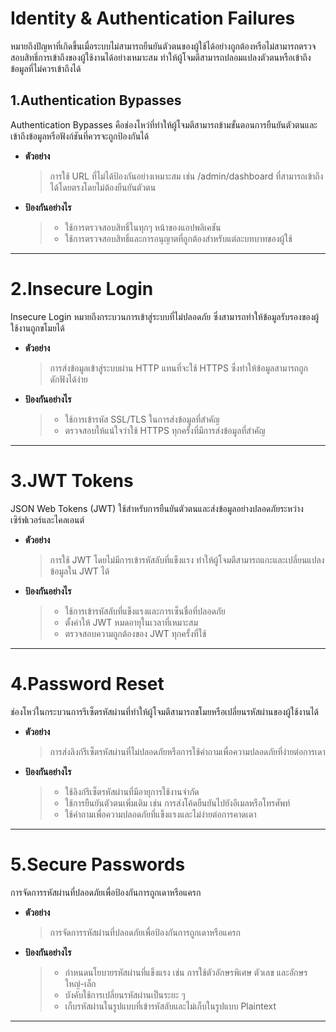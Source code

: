 # Identity & Authentication Failures

หมายถึงปัญหาที่เกิดขึ้นเมื่อระบบไม่สามารถยืนยันตัวตนของผู้ใช้ได้อย่างถูกต้องหรือไม่สามารถตรวจสอบสิทธิ์การเข้าถึงของผู้ใช้งานได้อย่างเหมาะสม ทำให้ผู้โจมตีสามารถปลอมแปลงตัวตนหรือเข้าถึงข้อมูลที่ไม่ควรเข้าถึงได้

## 1.Authentication Bypasses

Authentication Bypasses คือช่องโหว่ที่ทำให้ผู้โจมตีสามารถข้ามขั้นตอนการยืนยันตัวตนและเข้าถึงข้อมูลหรือฟังก์ชันที่ควรจะถูกป้องกันได้

  - **ตัวอย่าง**
  
    > การใช้ URL ที่ไม่ได้ป้องกันอย่างเหมาะสม เช่น /admin/dashboard ที่สามารถเข้าถึงได้โดยตรงโดยไม่ต้องยืนยันตัวตน
    
  - **ป้องกันอย่างไร**
    > - ใช้การตรวจสอบสิทธิ์ในทุกๆ หน้าของแอปพลิเคชัน
    > - ใช้การตรวจสอบสิทธิ์และการอนุญาตที่ถูกต้องสำหรับแต่ละบทบาทของผู้ใช้
    
___

# 2.Insecure Login

Insecure Login หมายถึงกระบวนการเข้าสู่ระบบที่ไม่ปลอดภัย ซึ่งสามารถทำให้ข้อมูลรับรองของผู้ใช้งานถูกขโมยได้

  - **ตัวอย่าง**
    > การส่งข้อมูลเข้าสู่ระบบผ่าน HTTP แทนที่จะใช้ HTTPS ซึ่งทำให้ข้อมูลสามารถถูกดักฟังได้ง่าย

  - **ป้องกันอย่างไร**
    > - ใช้การเข้ารหัส SSL/TLS ในการส่งข้อมูลที่สำคัญ
    > - ตรวจสอบให้แน่ใจว่าใช้ HTTPS ทุกครั้งที่มีการส่งข้อมูลที่สำคัญ

___

# 3.JWT Tokens

JSON Web Tokens (JWT) ใช้สำหรับการยืนยันตัวตนและส่งข้อมูลอย่างปลอดภัยระหว่างเซิร์ฟเวอร์และไคลเอนต์

  - **ตัวอย่าง**
    > การใช้ JWT โดยไม่มีการเข้ารหัสลับที่แข็งแรง ทำให้ผู้โจมตีสามารถแกะและเปลี่ยนแปลงข้อมูลใน JWT ได้
    
  - **ป้องกันอย่างไร**
    > - ใช้การเข้ารหัสลับที่แข็งแรงและการเซ็นชื่อที่ปลอดภัย
    > - ตั้งค่าให้ JWT หมดอายุในเวลาที่เหมาะสม
    > - ตรวจสอบความถูกต้องของ JWT ทุกครั้งที่ใช้

___

# 4.Password Reset

ช่องโหว่ในกระบวนการรีเซ็ตรหัสผ่านที่ทำให้ผู้โจมตีสามารถขโมยหรือเปลี่ยนรหัสผ่านของผู้ใช้งานได้

  - **ตัวอย่าง**
    > การส่งลิงก์รีเซ็ตรหัสผ่านที่ไม่ปลอดภัยหรือการใช้คำถามเพื่อความปลอดภัยที่ง่ายต่อการเดา
    
  - **ป้องกันอย่างไร**
    > - ใช้ลิงก์รีเซ็ตรหัสผ่านที่มีอายุการใช้งานจำกัด
    > - ใช้การยืนยันตัวตนเพิ่มเติม เช่น การส่งโค้ดยืนยันไปยังอีเมลหรือโทรศัพท์
    > - ใช้คำถามเพื่อความปลอดภัยที่แข็งแรงและไม่ง่ายต่อการคาดเดา

___

# 5.Secure Passwords

การจัดการรหัสผ่านที่ปลอดภัยเพื่อป้องกันการถูกเดาหรือแครก

  - **ตัวอย่าง**
    > การจัดการรหัสผ่านที่ปลอดภัยเพื่อป้องกันการถูกเดาหรือแครก
    
  - **ป้องกันอย่างไร**
    > - กำหนดนโยบายรหัสผ่านที่แข็งแรง เช่น การใช้ตัวอักษรพิเศษ ตัวเลข และอักษรใหญ่-เล็ก
    > - บังคับใช้การเปลี่ยนรหัสผ่านเป็นระยะ ๆ
    > - เก็บรหัสผ่านในรูปแบบที่เข้ารหัสลับและไม่เก็บในรูปแบบ Plaintext

___

